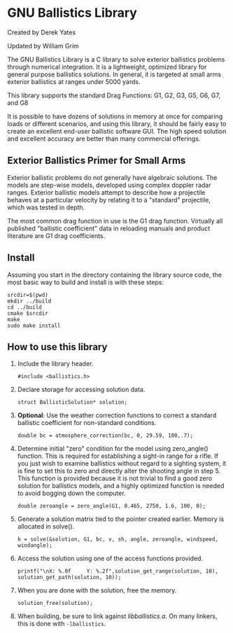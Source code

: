 GNU Ballistics Library
======================

Created by Derek Yates

Updated by William Grim

The GNU Ballistics Library is a C library to solve exterior ballistics problems
through numerical integration.  It is a lightweight, optimized library for
general purpose ballistics solutions.  In general, it is targeted at small
arms exterior ballistics at ranges under 5000 yards.

This library supports the standard Drag Functions: G1, G2, G3, G5, G6, G7, and G8

It is possible to have dozens of solutions in memory at once for comparing loads or
different scenarios, and using this library, it should be fairly easy to create an
excellent end-user ballistic software GUI.  The high speed solution and excellent
accuracy are better than many commercial offerings.

Exterior Ballistics Primer for Small Arms
-----------------------------------------
Exterior ballistic problems do not generally have algebraic solutions.
The models are step-wise models, developed using complex doppler radar ranges.
Exterior ballistic models attempt to describe how a projectile behaves at a
particular velocity by relating it to a "standard" projectile, which was
tested in depth.

The most common drag function in use is the G1 drag function.  Virtually all
published "ballistic coefficient" data in reloading manuals and product
literature are G1 drag coefficients.

Install
-------

Assuming you start in the directory containing the library source code, the most
basic way to build and install is with these steps:

    srcdir=$(pwd)
    mkdir ../build
    cd ../build
    cmake $srcdir
    make
    sudo make install

How to use this library
-----------------------

1. Include the library header.

	`#include <ballistics.h>`

1. Declare storage for accessing solution data.

    `struct BallisticSolution* solution;`

1. **Optional**: Use the weather correction functions to correct a standard ballistic
   coefficient for non-standard conditions.

    `double bc = atmosphere_correction(bc, 0, 29.59, 100,.7);`

1. Determine initial "zero" condition for the model using zero_angle() function.
   This is required for establishing a sight-in range for a rifle.  If you just
   wish to examine ballistics without regard to a sighting system, it is fine
   to set this to zero and directly alter the shooting angle in step 5.
   This function is provided because it is not trivial to find a good zero solution
   for ballistics models, and a highly optimized function is needed to avoid bogging
   down the computer.

    `double zeroangle = zero_angle(G1, 0.465, 2750, 1.6, 100, 0);`

1. Generate a solution matrix tied to the pointer created earlier.  Memory is allocated in solve().

    `k = solve(&solution, G1, bc, v, sh, angle, zeroangle, windspeed, windangle);`

1. Access the solution using one of the access functions provided.

    `printf("\nX: %.0f     Y: %.2f",solution_get_range(solution, 10), solution_get_path(solution, 10));`

1. When you are done with the solution, free the memory.

    `solution_free(solution);`

1. When building, be sure to link against *libballistics.a*.  On many linkers, this is done
   with `-lballistics`.